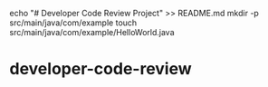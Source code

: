 echo "# Developer Code Review Project" >> README.md
mkdir -p src/main/java/com/example
touch src/main/java/com/example/HelloWorld.java
# developer-code-review
